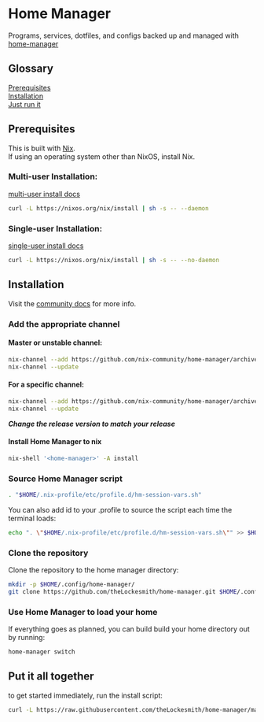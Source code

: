 # Home Manager
Programs, services, dotfiles, and configs backed up and managed with [home-manager][1]


## Glossary
[Prerequisites](#prerequisites)  
[Installation](#installation)  
[Just run it](#put-it-all-together)  


## Prerequisites
This is built with [Nix][2].  
If using an operating system other than NixOS, install Nix.  
### Multi-user Installation:
[multi-user install docs][3]
```zsh
curl -L https://nixos.org/nix/install | sh -s -- --daemon
```

### Single-user Installation:
[single-user install docs][4]
```zsh
curl -L https://nixos.org/nix/install | sh -s -- --no-daemon
```
## Installation
Visit the [community docs][5] for more info.

### Add the appropriate channel

#### Master or unstable channel:
```zsh
nix-channel --add https://github.com/nix-community/home-manager/archive/master.tar.gz home-manager
nix-channel --update
```

#### For a specific channel:
```zsh
nix-channel --add https://github.com/nix-community/home-manager/archive/release-23.11.tar.gz home-manager
nix-channel --update
```
***Change the release version to match your release***

#### Install Home Manager to nix
```zsh
nix-shell '<home-manager>' -A install
```

### Source Home Manager script
```zsh
. "$HOME/.nix-profile/etc/profile.d/hm-session-vars.sh"
```

You can also add id to your .profile to source the script each time the terminal loads:
```zsh
echo ". \"$HOME/.nix-profile/etc/profile.d/hm-session-vars.sh\"" >> $HOME/.profile
```

### Clone the repository
Clone the repository to the home manager directory:
```zsh
mkdir -p $HOME/.config/home-manager/
git clone https://github.com/theLockesmith/home-manager.git $HOME/.config/
```

### Use Home Manager to load your home
If everything goes as planned, you can build build your home directory out by running:
```zsh
home-manager switch
```

## Put it all together
to get started immediately, run the install script:
```zsh
curl -L https://raw.githubusercontent.com/theLockesmith/home-manager/main/install | sh
```

[1]: https://github.com/nix-community/home-manager
[2]: https://nix.dev/install-nix
[3]: https://nixos.org/manual/nix/stable/installation/multi-user.html
[4]: https://nixos.org/manual/nix/stable/installation/single-user.html
[5]: https://nix-community.github.io/home-manager/index.html
